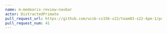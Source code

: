 ```yaml
---
name: m-medearis-review-navbar
actor: DistractedPrimate
pull_request_url: https://github.com/ucsb-cs156-s22/team03-s22-4pm-1/pull/41
pull_request_num: 41
---
```

